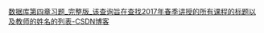 [数据库第四章习题\_完整版\_该查询旨在查找2017年春季讲授的所有课程的标题以及教师的姓名的列表-CSDN博客](https://blog.csdn.net/m0_46927364/article/details/129741843)